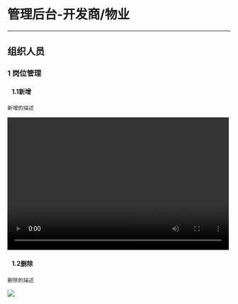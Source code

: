 # 管理后台-开发商/物业
---
## 组织人员
### 1 岗位管理
#### &nbsp;&nbsp;&nbsp;1.1新增
    新增的描述
<html> 
  <video src="PostManage-Add.mp4" controls width="500" height="300"></video>
</html>

#### &nbsp;&nbsp;&nbsp;1.2删除

    删除的描述
<html>
  <img src='PostManage-Delete.gif'>
</html>

